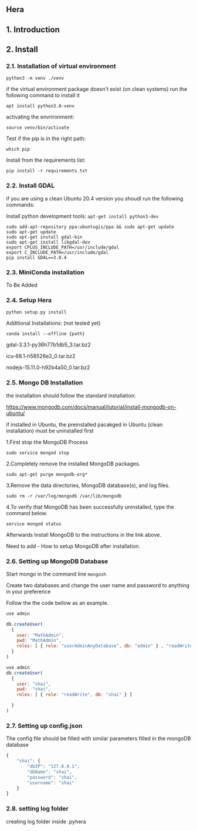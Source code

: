 ## Hera

## 1. Introduction

## 2. Install
### 2.1. Installation of virtual environment
`python3 -m venv ./venv`

if the virtual environment package doesn't exist (on clean systems) run the following command to install it

`apt install python3.8-venv`

activating the envrironment:

`source venv/bin/activate`

Test if the pip is in the right path:

`which pip`


Install from the requirements list:

`pip install -r requirements.txt`

### 2.2. Install GDAL

if you are using a clean Ubuntu 20.4 version you shoudl run the following commands:

Install python development tools:
`apt-get install python3-dev`

```
sudo add-apt-repository ppa:ubuntugis/ppa && sudo apt-get update
sudo apt-get update
sudo apt-get install gdal-bin
sudo apt-get install libgdal-dev
export CPLUS_INCLUDE_PATH=/usr/include/gdal
export C_INCLUDE_PATH=/usr/include/gdal
pip install GDAL==3.0.4
```


### 2.3. MiniConda installation

To Be Added

### 2.4. Setup Hera

`python setup.py install`

Additional Installations: (not tested yet)

`conda install --offline {path}`

gdal-3.3.1-py36h77b1db5_3.tar.bz2

icu-68.1-h58526e2_0.tar.bz2

nodejs-15.11.0-h92b4a50_0.tar.bz2

### 2.5. Mongo DB Installation

the installation should follow the standard installation:

https://www.mongodb.com/docs/manual/tutorial/install-mongodb-on-ubuntu/

if installed in Ubuntu, the preinstalled pacakged in Ubuntu (clean installation) must be uninstalled first

1.First stop the MongoDB Process

`sudo service mongod stop`

2.Completely remove the installed MongoDB packages.

`sudo apt-get purge mongodb-org*`

3.Remove the data directories, MongoDB database(s), and log files.

`sudo rm -r /var/log/mongodb /var/lib/mongodb`

4.To verify that MongoDB has been successfully uninstalled, type the command below.

`service mongod status`

Afterwards Install MongoDB to the instructions in the link above.

Need to add - How to setup MongoDB after installation.

### 2.6. Setting up MongoDB Database

Start mongo in the command line
`mongosh`

Create two databases and change the user name and password to anything in your preference

Follow the the code bellow as an example.

```JavaScript
use admin

db.createUser(
  {
    user: "MathAdmin",
    pwd: "MathAdmin",
    roles: [ { role: "userAdminAnyDatabase", db: "admin" } , "readWriteAnyDatabase"]
  }
)

use admin
db.createUser(
  {
    user: "shai",
    pwd:  "shai",   
    roles: [ { role: "readWrite", db: "shai" } ]

  }
)
```

### 2.7. Setting up config.json

The config file should be filled with similar parameters filled in the mongoDB database
```JavaScript
{
    "shai": {
        "dbIP": "127.0.0.1",
        "dbName": "shai",
        "password": "shai",
        "username": "shai"
    }
}
```

### 2.8. setting log folder
creating log folder inside .pyhera